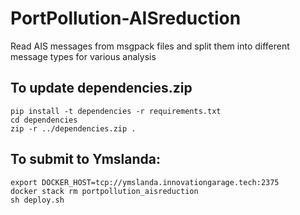 # PortPollution-AISreduction
Read AIS messages from msgpack files and split them into different message types for various analysis

## To update dependencies.zip

    pip install -t dependencies -r requirements.txt
    cd dependencies
    zip -r ../dependencies.zip .
    
## To submit to Ymslanda:
    
    export DOCKER_HOST=tcp://ymslanda.innovationgarage.tech:2375
    docker stack rm portpollution_aisreduction
    sh deploy.sh
